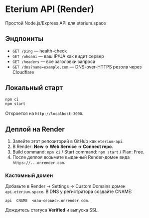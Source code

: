 # Eterium API (Render)

Простой Node.js/Express API для eterium.space

## Эндпоинты
- `GET /ping` — health-check
- `GET /whoami` — ваш IP/UA как видит сервер
- `GET /headers` — все заголовки запроса
- `GET /dns?name=example.com` — DNS-over-HTTPS резолв через Cloudflare

## Локальный старт
```bash
npm ci
npm start
```
Откроется на `http://localhost:3000`.

## Деплой на Render
1. Залейте этот репозиторий в GitHub как `eterium-api`.
2. В Render: **New → Web Service → Connect repo**.
3. Build command: `npm ci` / Start command: `npm start` / Plan: Free.
4. После деплоя возьмите выданный Render-домен вида `https://...onrender.com`.

### Кастомный домен
Добавьте в Render → Settings → Custom Domains домен `api.eterium.space`.
В DNS у регистратора создайте CNAME:
```
api  CNAME  <ваш-сервис>.onrender.com.
```
Дождитесь статуса **Verified** и выпуска SSL.
